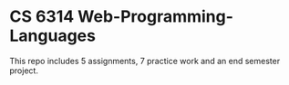 # CS 6314 Web-Programming-Languages

This repo includes 5 assignments, 7 practice work and an end semester project.
